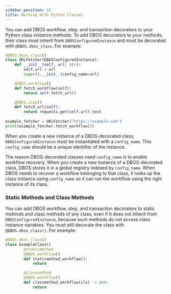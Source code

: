 ```yaml
---
sidebar_position: 15
title: Working With Python Classes
---
```


You can add DBOS workflow, step, and transaction decorators to your Python class instance methods.
To add DBOS decorators to your methods, their class must inherit from `DBOSConfiguredInstance` and must be decorated with `@DBOS.dbos_class`.
For example:

```python
@DBOS.dbos_class()
class URLFetcher(DBOSConfiguredInstance):
    def __init__(self, url: str):
        self.url = url
        super().__init__(config_name=url)

    @DBOS.workflow()
    def fetch_workflow(self):
        return self.fetch_url()

    @DBOS.step()
    def fetch_url(self):
        return requests.get(self.url).text
    
example_fetcher = URLFetcher("https://example.com")
print(example_fetcher.fetch_workflow())
```

When you create a new instance of a DBOS-decorated class,  `DBOSConfiguredInstance` must be instantiated with a `config_name`.
This `config_name` should be a unique identifier of the instance.

The reason DBOS-decorated classes need `config_name` is to enable workflow recovery.
When you create a new instance of a DBOS-decorated class, DBOS stores it in a global registry indexed by `config_name`.
When DBOS needs to recover a workflow belonging to that class, it looks up the class instance using `config_name` so it can run the workflow using the right instance of its class.

### Static Methods and Class Methods

You can add DBOS workflow, step, and transaction decorators to static methods and class methods of any class, even if it does not inherit from `DBOSConfiguredInstance`, because such methods do not access class instance variables.
You must still decorate the class with `@DBOS.dbos_class()`.
For example:

```python
@DBOS.dbos_class()
class ExampleClass()
        @staticmethod
        @DBOS.workflow()
        def staticmethod_workflow():
            return

        @classmethod
        @DBOS.workflow()
        def classmethod_workflow(cls) -> int:
            return
```